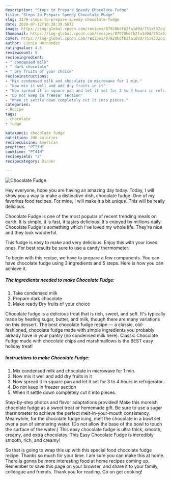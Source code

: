 ```yaml
---
description: "Steps to Prepare Speedy Chocolate Fudge"
title: "Steps to Prepare Speedy Chocolate Fudge"
slug: 2178-steps-to-prepare-speedy-chocolate-fudge
date: 2020-07-12T10:38:39.587Z
image: https://img-global.cpcdn.com/recipes/07920bdfb2fa1d9d/751x532cq70/chocolate-fudge-recipe-main-photo.jpg
thumbnail: https://img-global.cpcdn.com/recipes/07920bdfb2fa1d9d/751x532cq70/chocolate-fudge-recipe-main-photo.jpg
cover: https://img-global.cpcdn.com/recipes/07920bdfb2fa1d9d/751x532cq70/chocolate-fudge-recipe-main-photo.jpg
author: Linnie Hernandez
ratingvalue: 4.6
reviewcount: 9
recipeingredient:
- " condensed milk"
- " dark chocolate"
- " Dry fruits of your choice"
recipeinstructions:
- "Mix condensed milk and chocolate in microwave for 1 min."
- "Now mix it well and add dry fruits in it"
- "Now spread it in square pan and let it set for 3 to 4 hours in refrigerator.."
- "Do not keep in freezer section"
- "When it settle down completely cut it into pieces."
categories:
- Recipe
tags:
- chocolate
- fudge

katakunci: chocolate fudge 
nutrition: 246 calories
recipecuisine: American
preptime: "PT25M"
cooktime: "PT41M"
recipeyield: "3"
recipecategory: Dinner

---
```



![Chocolate Fudge](https://img-global.cpcdn.com/recipes/07920bdfb2fa1d9d/751x532cq70/chocolate-fudge-recipe-main-photo.jpg)

Hey everyone, hope you are having an amazing day today. Today, I will show you a way to make a distinctive dish, chocolate fudge. One of my favorites food recipes. For mine, I will make it a bit unique. This will be really delicious.

Chocolate Fudge is one of the most popular of recent trending meals on earth. It is simple, it is fast, it tastes delicious. It's enjoyed by millions daily. Chocolate Fudge is something which I've loved my whole life. They're nice and they look wonderful.

This fudge is easy to make and very delicious. Enjoy this with your loved ones. For best results be sure to use a candy thermometer.


To begin with this recipe, we have to prepare a few components. You can have chocolate fudge using 3 ingredients and 5 steps. Here is how you can achieve it.

<!--inarticleads1-->

##### The ingredients needed to make Chocolate Fudge:

1. Take  condensed milk
1. Prepare  dark chocolate
1. Make ready  Dry fruits of your choice


Chocolate fudge is a delicious treat that is rich, sweet, and soft. It&#39;s typically made by heating sugar, butter, and milk, though there are many variations on this dessert. The best chocolate fudge recipe — a classic, old-fashioned, chocolate fudge made with simple ingredients you probably already have in your pantry (no condensed milk here). Classic Chocolate Fudge made with chocolate chips and marshmallows is the BEST easy holiday treat! 

<!--inarticleads2-->

##### Instructions to make Chocolate Fudge:

1. Mix condensed milk and chocolate in microwave for 1 min.
1. Now mix it well and add dry fruits in it
1. Now spread it in square pan and let it set for 3 to 4 hours in refrigerator..
1. Do not keep in freezer section
1. When it settle down completely cut it into pieces.


Step-by-step photos and flavor adaptations provided! Make this moreish chocolate fudge as a sweet treat or homemade gift. Be sure to use a sugar thermometer to achieve the perfect melt-in-your-mouth consistency. Meanwhile, for the chocolate fudge icing, melt the chocolate in a bowl set over a pan of simmering water. (Do not allow the base of the bowl to touch the surface of the water.) This easy chocolate fudge is ultra thick, smooth, creamy, and extra chocolatey. This Easy Chocolate Fudge is incredibly smooth, rich, and creamy! 

So that is going to wrap this up with this special food chocolate fudge recipe. Thanks so much for your time. I am sure you can make this at home. There is gonna be more interesting food at home recipes coming up. Remember to save this page on your browser, and share it to your family, colleague and friends. Thank you for reading. Go on get cooking!
